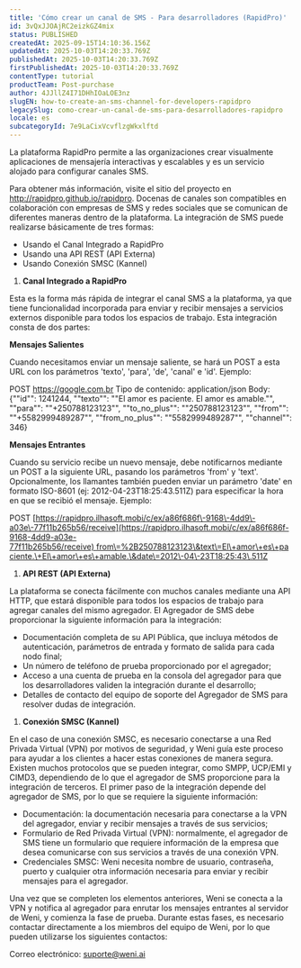 ```yaml
---
title: 'Cómo crear un canal de SMS - Para desarrolladores (RapidPro)'
id: 3vQxJJOAjRC2eizkGZ4mix
status: PUBLISHED
createdAt: 2025-09-15T14:10:36.156Z
updatedAt: 2025-10-03T14:20:33.769Z
publishedAt: 2025-10-03T14:20:33.769Z
firstPublishedAt: 2025-10-03T14:20:33.769Z
contentType: tutorial
productTeam: Post-purchase
author: 4JJllZ4I71DHhIOaLOE3nz
slugEN: how-to-create-an-sms-channel-for-developers-rapidpro
legacySlug: como-crear-un-canal-de-sms-para-desarrolladores-rapidpro
locale: es
subcategoryId: 7e9LaCixVcvflzgWkxlftd
---
```


La plataforma RapidPro permite a las organizaciones crear visualmente aplicaciones de mensajería interactivas y escalables y es un servicio alojado para configurar canales SMS.

Para obtener más información, visite el sitio del proyecto en <http://rapidpro.github.io/rapidpro>. Docenas de canales son compatibles en colaboración con empresas de SMS y redes sociales que se comunican de diferentes maneras dentro de la plataforma. La integración de SMS puede realizarse básicamente de tres formas:

- Usando el Canal Integrado a RapidPro
- Usando una API REST (API Externa)
- Usando Conexión SMSC (Kannel)

1. **Canal Integrado a RapidPro**

Esta es la forma más rápida de integrar el canal SMS a la plataforma, ya que tiene funcionalidad incorporada para enviar y recibir mensajes a servicios externos disponible para todos los espacios de trabajo. Esta integración consta de dos partes:

**Mensajes Salientes**

Cuando necesitamos enviar un mensaje saliente, se hará un POST a esta URL con los parámetros 'texto', 'para', 'de', 'canal' e 'id'. Ejemplo:

POST <https://google.com.br> Tipo de contenido: application/json Body: {""id"": 1241244, ""texto"": ""El amor es paciente. El amor es amable."", ""para"": ""\+250788123123"", ""to\_no\_plus"": ""250788123123"", ""from"": ""\+5582999489287"", ""from\_no\_plus"": ""5582999489287"", ""channel"": 346}

**Mensajes Entrantes**

Cuando su servicio recibe un nuevo mensaje, debe notificarnos mediante un POST a la siguiente URL, pasando los parámetros 'from' y 'text'. Opcionalmente, los llamantes también pueden enviar un parámetro 'date' en formato ISO\-8601 (ej: 2012\-04\-23T18:25:43\.511Z) para especificar la hora en que se recibió el mensaje. Ejemplo:

POST [https://rapidpro.ilhasoft.mobi/c/ex/a86f686f\-9168\-4dd9\-a03e\-77f11b265b56/receive](https://rapidpro.ilhasoft.mobi/c/ex/a86f686f-9168-4dd9-a03e-77f11b265b56/receive) from\=%2B250788123123\&text\=El\+amor\+es\+paciente.\+El\+amor\+es\+amable.\&date\=2012\-04\-23T18:25:43\.511Z

1. **API REST (API Externa)**

La plataforma se conecta fácilmente con muchos canales mediante una API HTTP, que estará disponible para todos los espacios de trabajo para agregar canales del mismo agregador. El Agregador de SMS debe proporcionar la siguiente información para la integración:

- Documentación completa de su API Pública, que incluya métodos de autenticación, parámetros de entrada y formato de salida para cada nodo final;
- Un número de teléfono de prueba proporcionado por el agregador;
- Acceso a una cuenta de prueba en la consola del agregador para que los desarrolladores validen la integración durante el desarrollo;
- Detalles de contacto del equipo de soporte del Agregador de SMS para resolver dudas de integración.

1. **Conexión SMSC (Kannel)**

En el caso de una conexión SMSC, es necesario conectarse a una Red Privada Virtual (VPN) por motivos de seguridad, y Weni guía este proceso para ayudar a los clientes a hacer estas conexiones de manera segura. Existen muchos protocolos que se pueden integrar, como SMPP, UCP/EMI y CIMD3, dependiendo de lo que el agregador de SMS proporcione para la integración de terceros. El primer paso de la integración depende del agregador de SMS, por lo que se requiere la siguiente información:

- Documentación: la documentación necesaria para conectarse a la VPN del agregador, enviar y recibir mensajes a través de sus servicios;
- Formulario de Red Privada Virtual (VPN): normalmente, el agregador de SMS tiene un formulario que requiere información de la empresa que desea comunicarse con sus servicios a través de una conexión VPN.
- Credenciales SMSC: Weni necesita nombre de usuario, contraseña, puerto y cualquier otra información necesaria para enviar y recibir mensajes para el agregador.

Una vez que se completen los elementos anteriores, Weni se conecta a la VPN y notifica al agregador para enrutar los mensajes entrantes al servidor de Weni, y comienza la fase de prueba. Durante estas fases, es necesario contactar directamente a los miembros del equipo de Weni, por lo que pueden utilizarse los siguientes contactos:

Correo electrónico: suporte@weni.ai
